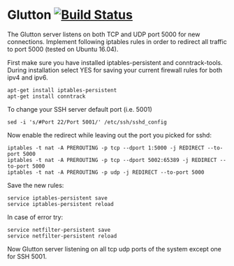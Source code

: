 # Glutton [![Build Status](https://travis-ci.org/mushorg/tanner.svg?branch=master)](https://travis-ci.org/mushorg/tanner)

The Glutton server listens on both TCP and UDP port 5000 for new connections. Implement following iptables rules in order to redirect all traffic to port 5000 (tested on Ubuntu 16.04).

First make sure you have installed iptables-persistent and conntrack-tools. During installation select YES for saving your current firewall rules for both ipv4 and ipv6.

```
apt-get install iptables-persistent
apt-get install conntrack
```
To change your SSH server default port (i.e. 5001)
```
sed -i 's/#Port 22/Port 5001/' /etc/ssh/sshd_config
```
Now enable the redirect while leaving out the port you picked for sshd: 
```
iptables -t nat -A PREROUTING -p tcp --dport 1:5000 -j REDIRECT --to-port 5000
iptables -t nat -A PREROUTING -p tcp --dport 5002:65389 -j REDIRECT --to-port 5000  
iptables -t nat -A PREROUTING -p udp -j REDIRECT --to-port 5000  
```
Save the new rules:
```
service iptables-persistent save  
service iptables-persistent reload  
```
In case of error try:  
```
service netfilter-persistent save  
service netfilter-persistent reload
```
Now Glutton server listening on all tcp udp ports of the system except one for SSH 5001.
